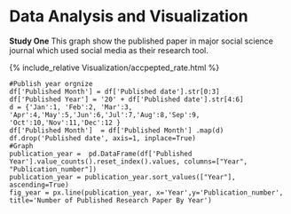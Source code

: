 # Data Analysis and Visualization 

**Study One**
This graph show the published paper in major social science journal which used social media as their research tool.

{% include_relative Visualization/accpepted_rate.html %}
```
#Publish year orgnize 
df['Published Month'] = df['Published date'].str[0:3]
df['Published Year'] = '20' + df['Published date'].str[4:6]
d = {'Jan':1, 'Feb':2, 'Mar':3, 'Apr':4,'May':5,'Jun':6,'Jul':7,'Aug':8,'Sep':9, 'Oct':10,'Nov':11,'Dec':12 }
df['Published Month']  = df['Published Month'] .map(d)
df.drop('Published date', axis=1, inplace=True)
#Graph 
publication_year =  pd.DataFrame(df['Published Year'].value_counts().reset_index().values, columns=["Year", "Publication_number"])
publication_year = publication_year.sort_values(["Year"], ascending=True)
fig_year = px.line(publication_year, x='Year',y='Publication_number', title='Number of Published Research Paper By Year')
```
